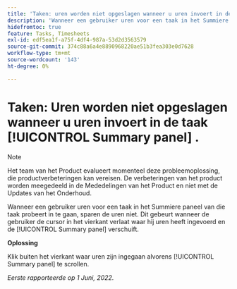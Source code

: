 ```yaml
---
title: 'Taken: uren worden niet opgeslagen wanneer u uren invoert in de taak [!UICONTROL Summary panel]'
description: 'Wanneer een gebruiker uren voor een taak in het Summiere paneel van die taak probeert in te gaan, sparen de uren niet. Dit gebeurt wanneer de gebruiker de cursor in het vierkant verlaat waar hij uren heeft ingevoerd en de [!UICONTROL Summary panel] verschuift.   '
hidefromtoc: true
feature: Tasks, Timesheets
exl-id: edf5ea1f-a75f-4df4-987a-53d2d3563579
source-git-commit: 374c88a6a4e8890968220ae51b3fea303e0d7628
workflow-type: tm+mt
source-wordcount: '143'
ht-degree: 0%

---
```


# Taken: Uren worden niet opgeslagen wanneer u uren invoert in de taak [!UICONTROL Summary panel] .

<!--Converted to story-->

>[!NOTE]
>
>Het team van het Product evalueert momenteel deze probleemoplossing, die productverbeteringen kan vereisen. De verbeteringen van het product worden meegedeeld in de Mededelingen van het Product en niet met de Updates van het Onderhoud.

Wanneer een gebruiker uren voor een taak in het Summiere paneel van die taak probeert in te gaan, sparen de uren niet. Dit gebeurt wanneer de gebruiker de cursor in het vierkant verlaat waar hij uren heeft ingevoerd en de [!UICONTROL Summary panel] verschuift.

**Oplossing**

Klik buiten het vierkant waar uren zijn ingegaan alvorens [!UICONTROL Summary panel] te scrollen.

_Eerste rapporteerde op 1 Juni, 2022._
